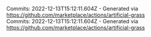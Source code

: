 Commits: 2022-12-13T15:12:11.604Z - Generated via https://github.com/marketplace/actions/artificial-grass
<br>
Commits: 2022-12-13T15:12:11.604Z - Generated via https://github.com/marketplace/actions/artificial-grass
<br>
